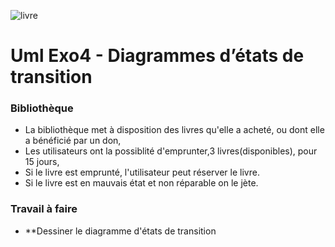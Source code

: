 ![livre](http://www.courtenay45.fr/sites/default/files/public/media/actualite/photo_livres.jpg)

# Uml Exo4 - Diagrammes d’états de transition

### Bibliothèque
* La bibliothèque met à disposition des livres qu'elle a acheté, ou dont elle a bénéficié par un don,
* Les utilisateurs ont la possiblité d'emprunter,3 livres(disponibles), pour 15 jours,
* Si le livre est emprunté, l'utilisateur peut réserver le livre.
* Si le livre est en mauvais état et non réparable on le jète.

### Travail à faire
* **Dessiner le diagramme d'états de transition